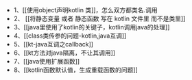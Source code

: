 - 1、[[使用object声明kotlin 类]]，怎么双方都类名.调用
- 2、 [[将静态变量 或者 静态函数 写在 kotlin 文件里 而不是类里]]
- 3、[[java里使用了kotlin的关键子，kotlin调用java的处理]]
- 4、[[class类传参的问题-kotlin,java互调]]
- 5、[[kt-java互调之callback]]
- 6、[[kt方法对java隔离，不让其调用]]
- 7、[[java使用扩展函数]]
- 8、[[kotlin函数默认值，生成重载函数的问题]]
